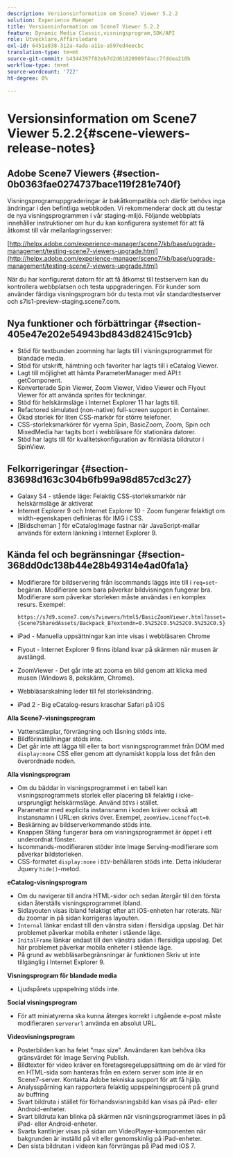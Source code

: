 ```yaml
---
description: Versionsinformation om Scene7 Viewer 5.2.2
solution: Experience Manager
title: Versionsinformation om Scene7 Viewer 5.2.2
feature: Dynamic Media Classic,visningsprogram,SDK/API
role: Utvecklare,Affärsledare
exl-id: 6451a838-312a-4ada-a11e-a597ed4eecbc
translation-type: tm+mt
source-git-commit: b4344397f82eb7d2d61020909f4acc7fddea210b
workflow-type: tm+mt
source-wordcount: '722'
ht-degree: 0%

---
```


# Versionsinformation om Scene7 Viewer 5.2.2{#scene-viewers-release-notes}

## Adobe Scene7 Viewers {#section-0b0363fae0274737bace119f281e740f}

Visningsprogramuppgraderingar är bakåtkompatibla och därför behövs inga ändringar i den befintliga webbkoden. Vi rekommenderar dock att du testar de nya visningsprogrammen i vår staging-miljö. Följande webbplats innehåller instruktioner om hur du kan konfigurera systemet för att få åtkomst till vår mellanlagringsserver:

[http://helpx.adobe.com/experience-manager/scene7/kb/base/upgrade-management/testing-scene7-viewers-upgrade.html](http://helpx.adobe.com/experience-manager/scene7/kb/base/upgrade-management/testing-scene7-viewers-upgrade.html)

När du har konfigurerat datorn för att få åtkomst till testservern kan du kontrollera webbplatsen och testa uppgraderingen. För kunder som använder färdiga visningsprogram bör du testa mot vår standardtestserver och s7is1-preview-staging.scene7.com.

## Nya funktioner och förbättringar {#section-405e47e202e54943bd843d82415c91cb}

* Stöd för textbunden zoomning har lagts till i visningsprogrammet för blandade media.
* Stöd för utskrift, hämtning och favoriter har lagts till i eCatalog Viewer.
* Lagt till möjlighet att hämta ParameterManager med API:t getComponent.
* Konverterade Spin Viewer, Zoom Viewer, Video Viewer och Flyout Viewer för att använda sprites för teckningar.
* Stöd för helskärmsläge i Internet Explorer 11 har lagts till.
* Refactored simulated (non-native) full-screen support in Container.
* Ökad storlek för liten CSS-markör för större telefoner.
* CSS-storleksmarkörer för vyerna Spin, BasicZoom, Zoom, Spin och MixedMedia har tagits bort i webbläsare för stationära datorer.
* Stöd har lagts till för kvalitetskonfiguration av förinlästa bildrutor i SpinView.

## Felkorrigeringar {#section-83698d163c304b6fb99a98d857cd3c27}

* Galaxy S4 - stående läge: Felaktig CSS-storleksmarkör när helskärmsläge är aktiverat
* Internet Explorer 9 och Internet Explorer 10 - Zoom fungerar felaktigt om width-egenskapen definieras för IMG i CSS.
* [Bildscheman ] för eCatalogImage fastnar när JavaScript-mallar används för extern länkning i Internet Explorer 9.

## Kända fel och begränsningar {#section-368dd0dc138b44e28b49314e4ad0fa1a}

* Modifierare för bildservering från iscommands läggs inte till i `req=set`-begäran. Modifierare som bara påverkar bildvisningen fungerar bra. Modifierare som påverkar storleken måste användas i en komplex resurs. Exempel:

   ```
   https://s7d9.scene7.com/s7viewers/html5/BasicZoomViewer.html?asset= {Scene7SharedAssets/Backpack_B?extendn=0.5%252C0.5%252C0.5%252C0.5}
   ```

* iPad - Manuella uppsättningar kan inte visas i webbläsaren Chrome
* Flyout - Internet Explorer 9 finns ibland kvar på skärmen när musen är avstängd.
* ZoomViewer - Det går inte att zooma en bild genom att klicka med musen (Windows 8, pekskärm, Chrome).
* Webbläsarskalning leder till fel storleksändring.
* iPad 2 - Big eCatalog-resurs kraschar Safari på iOS

**Alla Scene7-visningsprogram**

* Vattenstämplar, förvrängning och låsning stöds inte.
* Bildförinställningar stöds inte.
* Det går inte att lägga till eller ta bort visningsprogrammet från DOM med `display:none` CSS eller genom att dynamiskt koppla loss det från den överordnade noden.

**Alla visningsprogram**

* Om du bäddar in visningsprogrammet i en tabell kan visningsprogrammets storlek eller placering bli felaktig i icke-ursprungligt helskärmsläge. Använd `DIV`s i stället.
* Parametrar med explicita instansnamn i koden kräver också att instansnamn i URL:en skrivs över. Exempel, `zoomView.iconeffect=0`.
* Beskärning av bildserverkommando stöds inte.
* Knappen Stäng fungerar bara om visningsprogrammet är öppet i ett underordnat fönster.
* Iscommands-modifieraren stöder inte Image Serving-modifierare som påverkar bildstorleken.
* CSS-formatet `display:none` i `DIV`-behållaren stöds inte. Detta inkluderar Jquery `hide()`-metod.

**eCatalog-visningsprogram**

* Om du navigerar till andra HTML-sidor och sedan återgår till den första sidan återställs visningsprogrammet ibland.
* Sidlayouten visas ibland felaktigt efter att iOS-enheten har roterats. När du zoomar in på sidan korrigeras layouten.
* `Internal` länkar endast till den vänstra sidan i flersidiga uppslag. Det här problemet påverkar mobila enheter i stående läge.
* `InitalFrame` länkar endast till den vänstra sidan i flersidiga uppslag. Det här problemet påverkar mobila enheter i stående läge.
* På grund av webbläsarbegränsningar är funktionen Skriv ut inte tillgänglig i Internet Explorer 9.

**Visningsprogram för blandade media**

* Ljudspårets uppspelning stöds inte.

**Social visningsprogram**

* För att miniatyrerna ska kunna återges korrekt i utgående e-post måste modifieraren `serverurl` använda en absolut URL.

**Videovisningsprogram**

* Posterbilden kan ha felet &quot;max size&quot;. Användaren kan behöva öka gränsvärdet för Image Serving Publish.
* Bildtexter för video kräver en företagsregeluppsättning om de är värd för en HTML-sida som hanteras från en extern server som inte är en Scene7-server. Kontakta Adobe tekniska support för att få hjälp.
* Analysspårning kan rapportera felaktig uppspelningsprocent på grund av buffring
* Svart bildruta i stället för förhandsvisningsbild kan visas på iPad- eller Android-enheter.
* Svart bildruta kan blinka på skärmen när visningsprogrammet läses in på iPad- eller Android-enheter.
* Svarta kantlinjer visas på sidan om VideoPlayer-komponenten när bakgrunden är inställd på vit eller genomskinlig på iPad-enheter.
* Den sista bildrutan i videon kan förvrängas på iPad med iOS 7.
